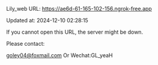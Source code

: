 Lily_web URL: https://ae6d-61-165-102-156.ngrok-free.app

Updated at: 2024-12-10 02:28:15

If you cannot open this URL, the server might be down.

Please contact: 

goley04@foxmail.com Or Wechat:GL_yeaH
